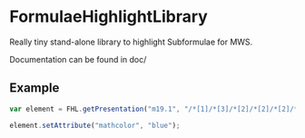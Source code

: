 # FormulaeHighlightLibrary

Really tiny stand-alone library to highlight Subformulae for MWS. 

Documentation can be found in doc/

## Example

```js
var element = FHL.getPresentation("m19.1", "/*[1]/*[3]/*[2]/*[2]/*[2]/*[2]/*[2]");

element.setAttribute("mathcolor", "blue"); 
```